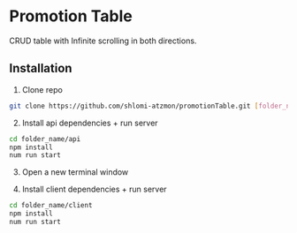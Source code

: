 # Promotion Table

CRUD table with Infinite scrolling in both directions.

## Installation

1. Clone repo

```bash
git clone https://github.com/shlomi-atzmon/promotionTable.git [folder_name]
```

2. Install api dependencies + run server

```bash
cd folder_name/api
npm install
num run start
```

3. Open a new terminal window

4. Install client dependencies + run server

```bash
cd folder_name/client
npm install
num run start
```
